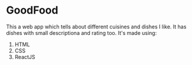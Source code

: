 # GoodFood
This a web app which tells about different cuisines and dishes I like.
It has dishes with small descriptiona and rating too.
It's made using:
1. HTML
2. CSS
3. ReactJS
